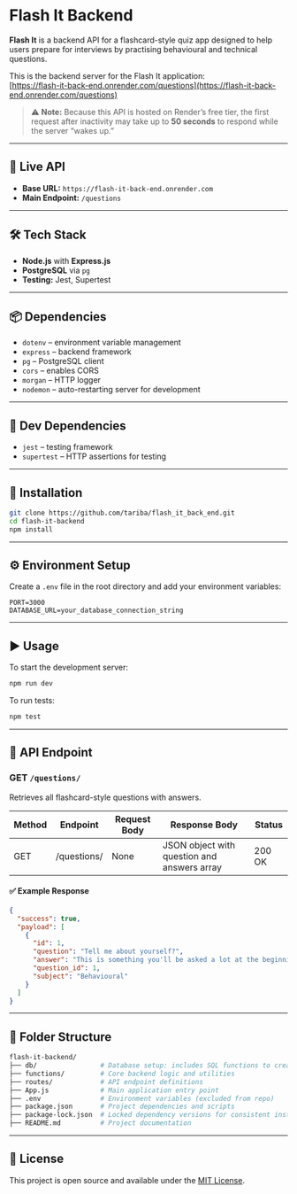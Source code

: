 # Flash It Backend

**Flash It** is a backend API for a flashcard-style quiz app designed to help users prepare for interviews by practising behavioural and technical questions.


This is the backend server for the Flash It application:  
[https://flash-it-back-end.onrender.com/questions](https://flash-it-back-end.onrender.com/questions)

> ⚠️ **Note:** Because this API is hosted on Render’s free tier, the first request after inactivity may take up to **50 seconds** to respond while the server “wakes up.”

---

## 🚀 Live API

- **Base URL:** `https://flash-it-back-end.onrender.com`
- **Main Endpoint:** `/questions`

---


## 🛠️ Tech Stack

- **Node.js** with **Express.js**
- **PostgreSQL** via `pg`
- **Testing:** Jest, Supertest

---

## 📦 Dependencies

- `dotenv` – environment variable management  
- `express` – backend framework  
- `pg` – PostgreSQL client  
- `cors` – enables CORS  
- `morgan` – HTTP logger  
- `nodemon` – auto-restarting server for development

---

## 🧪 Dev Dependencies

- `jest` – testing framework  
- `supertest` – HTTP assertions for testing

---

## 🔌 Installation

```bash
git clone https://github.com/tariba/flash_it_back_end.git 
cd flash-it-backend
npm install
```

---

## ⚙️ Environment Setup

Create a `.env` file in the root directory and add your environment variables:

```env
PORT=3000
DATABASE_URL=your_database_connection_string
```

---

## ▶️ Usage

To start the development server:

```bash
npm run dev
```

To run tests:

```bash
npm test
```

---

## 📡 API Endpoint

### GET `/questions/`

Retrieves all flashcard-style questions with answers.

| Method | Endpoint     | Request Body | Response Body                     | Status  |
|--------|--------------|--------------|----------------------------------|---------|
| GET    | /questions/  | None         | JSON object with question and answers array | 200 OK  |

#### ✅ Example Response

```json
{
  "success": true,
  "payload": [
    {
      "id": 1,
      "question": "Tell me about yourself?",
      "answer": "This is something you'll be asked a lot at the beginning of an interview. Here are three tips that'll help you nail the opener. Be succinct, honest and engaging. I call this the “SHE” formula. Resist the urge to give a detailed account of the last two decades of your career. The interviewer is looking for an answer that shows them you're qualified and can respond to an unstructured question. Use the job description to prepare. Reread what they want and highlight the most required skills that you have. Are they looking for someone who can solve problems or deal with tough customers? Pick a few and brainstorm how you can describe yourself while showcasing your strengths for what they’re seeking. Tie your story to their needs. People love a good tale, so weave in some personality. For example, maybe you fell in love with the hospitality industry because your grandparents ran a bed and breakfast. Connect your story back to the job, keep it short, and be truthful.",
      "question_id": 1,
      "subject": "Behavioural"
    }
  ]
}
```

---

## 📂 Folder Structure


```bash
flash-it-backend/
├── db/                # Database setup: includes SQL functions to create tables and load mock data from questions.json
├── functions/         # Core backend logic and utilities
├── routes/            # API endpoint definitions
├── App.js             # Main application entry point
├── .env               # Environment variables (excluded from repo)
├── package.json       # Project dependencies and scripts
├── package-lock.json  # Locked dependency versions for consistent installs
├── README.md          # Project documentation
```
---


## 📄 License

This project is open source and available under the [MIT License](LICENSE).
